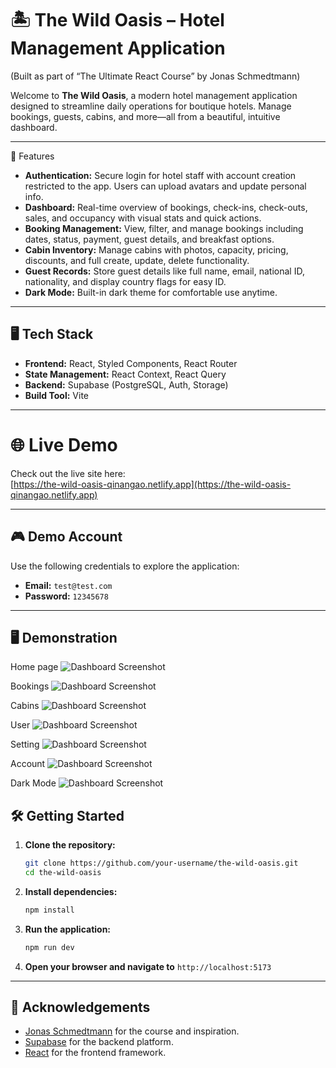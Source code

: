 # 🏝️ The Wild Oasis – Hotel Management Application

(Built as part of “The Ultimate React Course” by Jonas Schmedtmann)

Welcome to **The Wild Oasis**, a modern hotel management application designed to streamline daily operations for boutique hotels. Manage bookings, guests, cabins, and more—all from a beautiful, intuitive dashboard.

---

🚀 Features

- **Authentication:** Secure login for hotel staff with account creation restricted to the app. Users can upload avatars and update personal info.
- **Dashboard:** Real-time overview of bookings, check-ins, check-outs, sales, and occupancy with visual stats and quick actions.
- **Booking Management:** View, filter, and manage bookings including dates, status, payment, guest details, and breakfast options.
- **Cabin Inventory:** Manage cabins with photos, capacity, pricing, discounts, and full create, update, delete functionality.
- **Guest Records:** Store guest details like full name, email, national ID, nationality, and display country flags for easy ID.
- **Dark Mode:** Built-in dark theme for comfortable use anytime.

---

## 🖥️ Tech Stack

- **Frontend:** React, Styled Components, React Router
- **State Management:** React Context, React Query
- **Backend:** Supabase (PostgreSQL, Auth, Storage)
- **Build Tool:** Vite

---

# 🌐 Live Demo

Check out the live site here:  
[https://the-wild-oasis-qinangao.netlify.app](https://the-wild-oasis-qinangao.netlify.app)

---

## 🎮 Demo Account

Use the following credentials to explore the application:

- **Email:** `test@test.com`
- **Password:** `12345678`

---

## 🖥️ Demonstration

Home page
![Dashboard Screenshot](assets/Home.PNG)

Bookings
![Dashboard Screenshot](assets/Booking.PNG)

Cabins
![Dashboard Screenshot](assets/Cabins.PNG)

User
![Dashboard Screenshot](assets/User.PNG)

Setting
![Dashboard Screenshot](assets/Setting.PNG)

Account
![Dashboard Screenshot](assets/Account.PNG)

Dark Mode
![Dashboard Screenshot](assets/Darkmode.PNG)

## 🛠️ Getting Started

1. **Clone the repository:**
   ```sh
   git clone https://github.com/your-username/the-wild-oasis.git
   cd the-wild-oasis
   ```
2. **Install dependencies:**
   ```sh
   npm install
   ```
3. **Run the application:**
   ```sh
   npm run dev
   ```
4. **Open your browser and navigate to** `http://localhost:5173`

---

## 🙏 Acknowledgements

- [Jonas Schmedtmann](https://codingheroes.io/) for the course and inspiration.
- [Supabase](https://supabase.com/) for the backend platform.
- [React](https://react.dev/) for the frontend framework.
